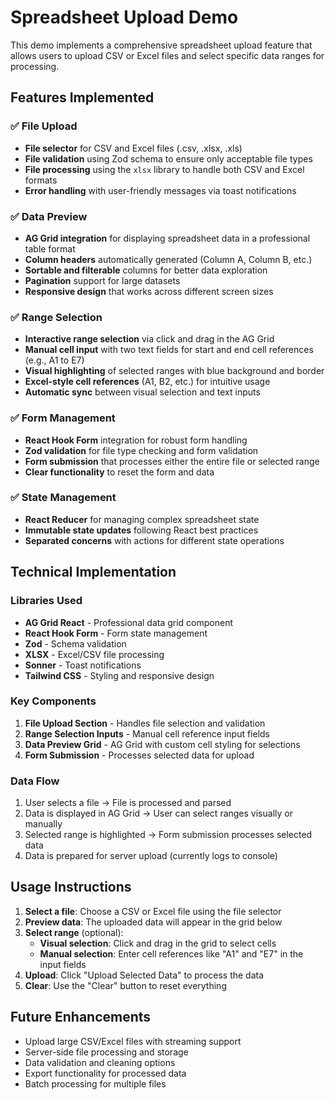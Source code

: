 # Spreadsheet Upload Demo

This demo implements a comprehensive spreadsheet upload feature that allows users to upload CSV or Excel files and select specific data ranges for processing.

## Features Implemented

### ✅ File Upload

- **File selector** for CSV and Excel files (.csv, .xlsx, .xls)
- **File validation** using Zod schema to ensure only acceptable file types
- **File processing** using the `xlsx` library to handle both CSV and Excel formats
- **Error handling** with user-friendly messages via toast notifications

### ✅ Data Preview

- **AG Grid integration** for displaying spreadsheet data in a professional table format
- **Column headers** automatically generated (Column A, Column B, etc.)
- **Sortable and filterable** columns for better data exploration
- **Pagination** support for large datasets
- **Responsive design** that works across different screen sizes

### ✅ Range Selection

- **Interactive range selection** via click and drag in the AG Grid
- **Manual cell input** with two text fields for start and end cell references (e.g., A1 to E7)
- **Visual highlighting** of selected ranges with blue background and border
- **Excel-style cell references** (A1, B2, etc.) for intuitive usage
- **Automatic sync** between visual selection and text inputs

### ✅ Form Management

- **React Hook Form** integration for robust form handling
- **Zod validation** for file type checking and form validation
- **Form submission** that processes either the entire file or selected range
- **Clear functionality** to reset the form and data

### ✅ State Management

- **React Reducer** for managing complex spreadsheet state
- **Immutable state updates** following React best practices
- **Separated concerns** with actions for different state operations

## Technical Implementation

### Libraries Used

- **AG Grid React** - Professional data grid component
- **React Hook Form** - Form state management
- **Zod** - Schema validation
- **XLSX** - Excel/CSV file processing
- **Sonner** - Toast notifications
- **Tailwind CSS** - Styling and responsive design

### Key Components

1. **File Upload Section** - Handles file selection and validation
2. **Range Selection Inputs** - Manual cell reference input fields
3. **Data Preview Grid** - AG Grid with custom cell styling for selections
4. **Form Submission** - Processes selected data for upload

### Data Flow

1. User selects a file → File is processed and parsed
2. Data is displayed in AG Grid → User can select ranges visually or manually
3. Selected range is highlighted → Form submission processes selected data
4. Data is prepared for server upload (currently logs to console)

## Usage Instructions

1. **Select a file**: Choose a CSV or Excel file using the file selector
2. **Preview data**: The uploaded data will appear in the grid below
3. **Select range** (optional):
   - **Visual selection**: Click and drag in the grid to select cells
   - **Manual selection**: Enter cell references like "A1" and "E7" in the input fields
4. **Upload**: Click "Upload Selected Data" to process the data
5. **Clear**: Use the "Clear" button to reset everything

## Future Enhancements

- Upload large CSV/Excel files with streaming support
- Server-side file processing and storage
- Data validation and cleaning options
- Export functionality for processed data
- Batch processing for multiple files
